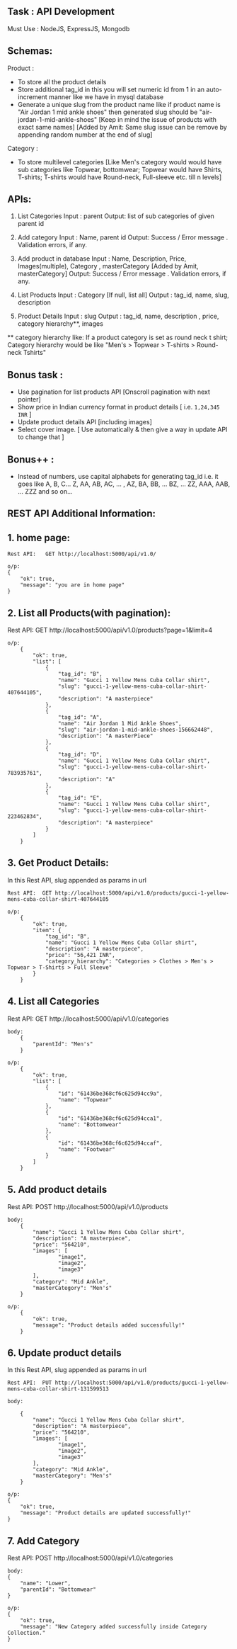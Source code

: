 ## Task : API Development
Must Use : NodeJS, ExpressJS, Mongodb

## Schemas:

Product :
- To store all the product details
- Store additional tag_id in this you will set numeric id from 1
in an
auto-increment manner like we have in mysql database
- Generate a unique slug from the product name like if product
name is
"Air Jordan 1 mid ankle shoes" then generated slug should be
"air-jordan-1-mid-ankle-shoes" [Keep in mind the issue of products
with
exact same names]
[Added by Amit: Same slug issue can be remove by appending random number at the end of slug]

Category :
- To store multilevel categories [Like Men's category would would
have
sub categories like Topwear, bottomwear; Topwear would have
Shirts,
T-shirts; T-shirts would have Round-neck, Full-sleeve etc. till n
levels]

## APIs:

1. List Categories
Input : parent
Output: list of sub categories of given parent id

2. Add category
Input : Name, parent id
Output: Success / Error message . Validation errors, if any.

3. Add product in database
Input : Name, Description, Price, Images(multiple), Category , masterCategory [Added by Amit, masterCategory]
Output: Success / Error message . Validation errors, if any.

4. List Products
Input : Category [If null, list all]
Output : tag_id, name, slug, description

5. Product Details
Input : slug
Output : tag_id, name, description , price, category hierarchy**,
images

** category hierarchy like: If a product category is set as round
neck
t
shirt; Category hierarchy would be like "Men's > Topwear >
T-shirts >
Round-neck Tshirts"

## Bonus task :

- Use pagination for list products API [Onscroll pagination with
next
pointer]
- Show price in Indian currency format in product details [ i.e.
`1,24,345 INR` ]
- Update product details API [including images]
- Select cover image. [ Use automatically & then give a way in
update
API to change that ]

## Bonus++ :

- Instead of numbers, use capital alphabets for generating tag_id
i.e. it goes like A, B, C... Z, AA, AB, AC, ... , AZ, BA, BB, ...
BZ,
... ZZ, AAA, AAB, ... ZZZ and so on...



## REST API Additional Information:

## 1. home page:   
	Rest API:   GET http://localhost:5000/api/v1.0/
	
	o/p:    
	{
		"ok": true,
		"message": "you are in home page"
	}


## 2. List all Products(with pagination): 
Rest API:  GET http://localhost:5000/api/v1.0/products?page=1&limit=4
	
	o/p:
		{
		    "ok": true,
		    "list": [
		        {
		            "tag_id": "B",
		            "name": "Gucci 1 Yellow Mens Cuba Collar shirt",
		            "slug": "gucci-1-yellow-mens-cuba-collar-shirt-407644105",
		            "description": "A masterpiece"
		        },
		        {
		            "tag_id": "A",
		            "name": "Air Jordan 1 Mid Ankle Shoes",
		            "slug": "air-jordan-1-mid-ankle-shoes-156662448",
		            "description": "A masterPiece"
		        },
		        {
		            "tag_id": "D",
		            "name": "Gucci 1 Yellow Mens Cuba Collar shirt",
		            "slug": "gucci-1-yellow-mens-cuba-collar-shirt-783935761",
		            "description": "A"
		        },
		        {
		            "tag_id": "E",
		            "name": "Gucci 1 Yellow Mens Cuba Collar shirt",
		            "slug": "gucci-1-yellow-mens-cuba-collar-shirt-223462834",
		            "description": "A masterpiece"
		        }
		    ]
		}

## 3. Get Product Details:
In this Rest API, slug appended as params in url

	Rest API:  GET http://localhost:5000/api/v1.0/products/gucci-1-yellow-mens-cuba-collar-shirt-407644105
	
	o/p:
		{
		    "ok": true,
		    "item": {
		        "tag_id": "B",
		        "name": "Gucci 1 Yellow Mens Cuba Collar shirt",
		        "description": "A masterpiece",
		        "price": "56,421 INR",
		        "category_hierarchy": "Categories > Clothes > Men's > Topwear > T-Shirts > Full Sleeve"
		    }
		}


## 4. List all Categories

Rest API:  GET http://localhost:5000/api/v1.0/categories

	body:
		{
    		"parentId": "Men's"
		}

	o/p:
		{
		    "ok": true,
		    "list": [
		        {
		            "id": "61436be368cf6c625d94cc9a",
		            "name": "Topwear"
		        },
		        {
		            "id": "61436be368cf6c625d94cca1",
		            "name": "Bottomwear"
		        },
		        {
		            "id": "61436be368cf6c625d94ccaf",
		            "name": "Footwear"
		        }
		    ]
		}

## 5. Add product details

Rest API: POST http://localhost:5000/api/v1.0/products

	body:
		{
		    "name": "Gucci 1 Yellow Mens Cuba Collar shirt",
			"description": "A masterpiece",
			"price": "564210",
			"images": [
					"image1",
					"image2",
					"image3"
			],
			"category": "Mid Ankle",
			"masterCategory": "Men's"
		}

	o/p:
		{
		    "ok": true,
		    "message": "Product details added successfully!"
		}

## 6. Update product details
In this Rest API, slug appended as params in url
	
	Rest API:  PUT http://localhost:5000/api/v1.0/products/gucci-1-yellow-mens-cuba-collar-shirt-131599513

	body:

		{
		    "name": "Gucci 1 Yellow Mens Cuba Collar shirt",
			"description": "A masterpiece",
			"price": "564210",
			"images": [
					"image1",
					"image2",
					"image3"
			],
			"category": "Mid Ankle",
			"masterCategory": "Men's"
		}

	o/p:
	{
	    "ok": true,
	    "message": "Product details are updated successfully!"
	}


## 7. Add Category
Rest API:  POST http://localhost:5000/api/v1.0/categories

	body:
	{
    	"name": "Lower",
		"parentId": "Bottomwear"
	}

	o/p:
	{
	    "ok": true,
	    "message": "New Category added successfully inside Category Collection."
	}
